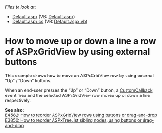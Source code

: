 <!-- default file list -->
*Files to look at*:

* [Default.aspx](./CS/WebSite/Default.aspx) (VB: [Default.aspx](./VB/WebSite/Default.aspx))
* [Default.aspx.cs](./CS/WebSite/Default.aspx.cs) (VB: [Default.aspx.vb](./VB/WebSite/Default.aspx.vb))
<!-- default file list end -->
# How to move up or down a line a row of ASPxGridView by using external buttons


<p>This example shows how to move an ASPxGridView row by using external “Up” / “Down” buttons.</p><p>When an end-user presses the “Up” or “Down” button, a <a href="http://documentation.devexpress.com/#AspNet/DevExpressWebASPxGridViewASPxGridView_CustomCallbacktopic"><u>CustomCallback</u></a> event fires and the selected ASPxGridView row moves up or down a line respectively.</p><p><strong>See also:</strong><br />
<a href="https://www.devexpress.com/Support/Center/p/E4582">E4582: How to reorder ASPxGridView rows using buttons or drag-and-drop</a><u><br />
</u><a href="https://www.devexpress.com/Support/Center/p/E3850">E3850: How to reorder ASPxTreeList sibling nodes, using buttons or drag-and-drop</a></p>

<br/>


